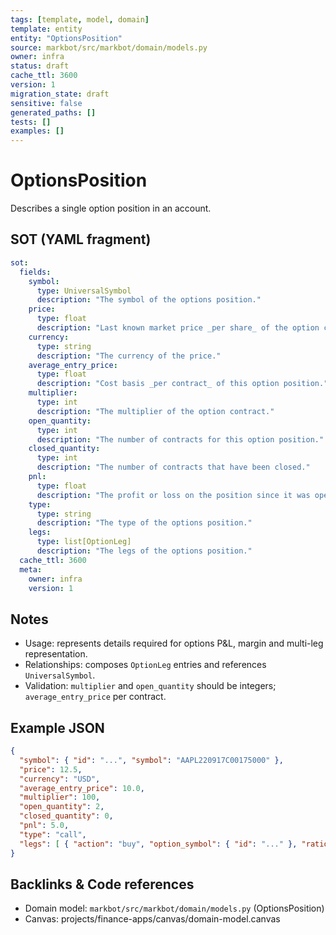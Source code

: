```yaml
---
tags: [template, model, domain]
template: entity
entity: "OptionsPosition"
source: markbot/src/markbot/domain/models.py
owner: infra
status: draft
cache_ttl: 3600
version: 1
migration_state: draft
sensitive: false
generated_paths: []
tests: []
examples: []
---
```


# OptionsPosition

Describes a single option position in an account.

## SOT (YAML fragment)
```yaml
sot:
  fields:
    symbol:
      type: UniversalSymbol
      description: "The symbol of the options position."
    price:
      type: float
      description: "Last known market price _per share_ of the option contract."
    currency:
      type: string
      description: "The currency of the price."
    average_entry_price:
      type: float
      description: "Cost basis _per contract_ of this option position."
    multiplier:
      type: int
      description: "The multiplier of the option contract."
    open_quantity:
      type: int
      description: "The number of contracts for this option position."
    closed_quantity:
      type: int
      description: "The number of contracts that have been closed."
    pnl:
      type: float
      description: "The profit or loss on the position since it was opened."
    type:
      type: string
      description: "The type of the options position."
    legs:
      type: list[OptionLeg]
      description: "The legs of the options position."
  cache_ttl: 3600
  meta:
    owner: infra
    version: 1
```

## Notes
- Usage: represents details required for options P&L, margin and multi-leg representation.
- Relationships: composes `OptionLeg` entries and references `UniversalSymbol`.
- Validation: `multiplier` and `open_quantity` should be integers; `average_entry_price` per contract.

## Example JSON
```json
{
  "symbol": { "id": "...", "symbol": "AAPL220917C00175000" },
  "price": 12.5,
  "currency": "USD",
  "average_entry_price": 10.0,
  "multiplier": 100,
  "open_quantity": 2,
  "closed_quantity": 0,
  "pnl": 5.0,
  "type": "call",
  "legs": [ { "action": "buy", "option_symbol": { "id": "..." }, "ratio": 1 } ]
}
```

## Backlinks & Code references
- Domain model: `markbot/src/markbot/domain/models.py` (OptionsPosition)
- Canvas: projects/finance-apps/canvas/domain-model.canvas
